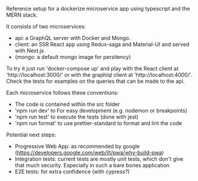 Reference setup for a dockerize microservice app using typescript and the MERN stack.

It consists of two microservices:

- api: a GraphQL server with Docker and Mongo.
- client: an SSR React app using Redux-saga and Material-UI and served with Next.js
- (mongo: a default mongo image for persitency)

To try it just run 'docker-compose up' and play
with the React client at 'http://localhost:3000/' or with
the graphiql client at 'http://localhost:4000/'. Check the tests
for examples on the queries that can be made to the api.

Each microservice follows these conventions:

- The code is contained within the src folder
- 'npm run dev' to For easy development (e.g. nodemon or breakpoints)
- 'npm run test' to execute the tests (done with jest)
- 'npm run format' to use prettier-standard to format and lint the code

Potential next steps:

- Progressive Web App: as recommended by google (https://developers.google.com/web/ilt/pwa/why-build-pwa)
- Integration tests: current tests are mostly unit tests, which don't give that much security. Especially in such a bare bones application
- E2E tests: for extra confidence (with cypress?)
